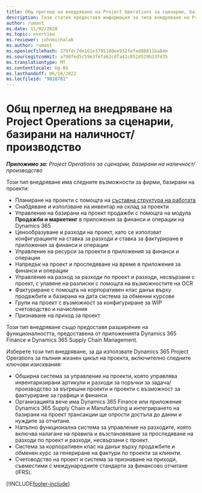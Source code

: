 ```yaml
---
title: Общ преглед на внедряване на Project Operations за сценарии, базирани на наличност/производство
description: Тази статия предоставя информация за типа внедряване на Project Operations за сценарии, базирани на наличност/производство.
author: rumant
ms.date: 11/02/2020
ms.topic: overview
ms.reviewer: johnmichalak
ms.author: rumant
ms.openlocfilehash: 379fdc7de161e3795100ee932fefed88811ba84e
ms.sourcegitcommit: a798fed5c59e3fefa62cdfa42c852d529b33fd35
ms.translationtype: MT
ms.contentlocale: bg-BG
ms.lasthandoff: 06/18/2022
ms.locfileid: "9028781"
---
```

# <a name="project-operations-for-stockedproduction-based-scenarios-deployment-overview"></a>Общ преглед на внедряване на Project Operations за сценарии, базирани на наличност/производство

_**Приложимо за:** Project Operations за сценарии, базирани на наличност/производство_


Този тип внедряване има следните възможности за фирми, базирани на проекти:

- Планиране на проекти с помощта на [съставна структура на работата](work-breakdown-structures.md)
- Снабдяване и използване на инвентар на склад за проекти
- Управление на базирани на проект продажби с помощта на модула **Продажби и маркетинг** в приложения за финанси и операции на Dynamics 365
- Ценообразуване и разходи на проект, като се използват конфигурациите на ставка за разходи и ставка за фактуриране в приложения за финанси и операции
- Управление на ресурси за проекти в приложения за финанси и операции
- Напредък на проект и проследяване на време в приложения за финанси и операции
- Управление на разход за разходи по проект и разходи, несвързани с проект, с улавяне на разписки с помощта на възможностите на OCR
- Фактуриране с помощта на корпоративен клас данък върху продажбите и базирана на дата система за обменни курсове
- Групи на проект с възможност за конфигуриране за WIP счетоводство и начисления
- Признаване на приход за проект

Този тип внедряване също предоставя разширение на функционалността, предоставена от приложенията Dynamics 365 Finance и Dynamics 365 Supply Chain Management.

Изберете този тип внедряване, за да използвате Dynamics 365 Project Operations за пълния жизнен цикъл на проекта, включително следните ключови изисквания:

- Обширна система за управление на проекти, която управлява инвентаризирани артикули и разходи за поръчки за задача/производство за вътрешни проекти и проекти с възможност за фактуриране за графици и финанси.
- Организацията вече има Dynamics 365 Finance или приложения Dynamics 365 Supply Chain и Manufacturing и интегрирането на базирани на проект трансакции ще опрости достъпа до данни и нуждите за отчитане.
- Напълно функционална система за управление на разходите, която включва налагане на правила и възстановяване за проследяване на разходи по проект и разходи, несвързани с проект.
- Система за корпоративен клас на данък върху продажбите и обменен курс за генериране на фактури по проекти за клиенти.
- Счетоводство на проект и система за признаване на приходи, съвместими с международните стандарти за финансово отчитане (IFRS).



[!INCLUDE[footer-include](../includes/footer-banner.md)]